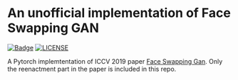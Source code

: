 # An unofficial implementation of Face Swapping GAN

[![Badge](https://img.shields.io/badge/link-996.icu-%23FF4D5B.svg?style=flat-square)](https://996.icu/#/en_US)
[![LICENSE](https://img.shields.io/badge/license-Anti%20996-blue.svg?style=flat-square)](https://github.com/996icu/996.ICU/blob/master/LICENSE)

A Pytorch implemtentation of ICCV 2019 paper [Face Swapping Gan](https://arxiv.org/abs/1908.05932). Only the reenactment part in the paper is included in this repo.
